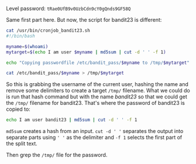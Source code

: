 Level password: `tRae0UfB9v0UzbCdn9cY0gQnds9GF58Q`

Same first part here. But now, the script for bandit23 is different:

```sh
cat /usr/bin/cronjob_bandit23.sh
#!/bin/bash

myname=$(whoami)
mytarget=$(echo I am user $myname | md5sum | cut -d ' ' -f 1)

echo "Copying passwordfile /etc/bandit_pass/$myname to /tmp/$mytarget"

cat /etc/bandit_pass/$myname > /tmp/$mytarget
```

So this is grabbing the username of the current user, hashing the name and remove some delimiters to create a target `/tmp/` filename. What we could do is run that hash command but with the name *bandit23* so that we could get the `/tmp/` filename for bandit23. That's where the password of bandit23 is copied to:

```sh
echo I am user bandit23 | md5sum | cut -d ' ' -f 1
```

`md5sum` creates a hash from an input. `cut -d ' '` separates the output into separate parts using `' '` as the delimiter and `-f 1` selects the first part of the split text.

Then grep the `/tmp/` file for the password.